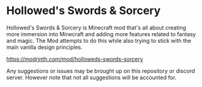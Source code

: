# Hollowed's Swords & Sorcery

Hollowed's Swords & Sorcery is Minecraft mod that's all about creating more immersion into Minecraft and adding more features related to fantasy and magic. The Mod attempts to do this while also trying to stick with the main vanilla design principles.

https://modrinth.com/mod/holloweds-swords-sorcery

Any suggestions or issues may be brought up on this repository or discord server. However note that not all suggestions will be accounted for.


